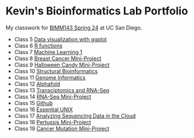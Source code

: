 # Kevin's Bioinformatics Lab Portfolio
My classwork for [BIMM143 Spring 24](https://bioboot.github.io/bimm143_S24/) at UC San Diego.

- Class 5 [Data visualization with ggplot](https://github.com/sirmocha/bimm143_github/blob/main/class05/class05.md)
- Class 6 [R functions](https://github.com/sirmocha/bimm143_github/blob/main/Class06/HW%20lab6.md)
- Class 7 [Machine Learning 1](https://github.com/sirmocha/bimm143_github/blob/main/class07/lab7.pdf)
- Class 8 [Breast Cancer Mini-Project](https://github.com/sirmocha/bimm143_github/blob/main/Class08/lab8.pdf)
- Class 9 [Halloween Candy Mini-Project]()
- Class 10 [Structural Bioinformatics]()
- Class 11 [Genome Informatics]()
- Class 12 [Alphafold]()
- Class 13 [Transciptomics and RNA-Seq]()
- Class 14 [RNA-Seq Mini-Project]()
- Class 15 [Github]()
- Class 16 [Essential UNIX]()
- Class 17 [Analyzing Sequencing Data in the Cloud]()
- Class 18 [Pertussis Mini-Project]()
- Class 19 [Cancer Mutation Mini-Project]()
